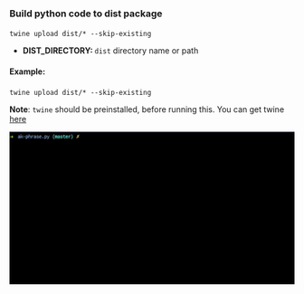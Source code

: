 ### Build python code to dist package

`twine upload dist/* --skip-existing`

- <b>DIST_DIRECTORY: </b> `dist` directory name or path

#### Example:

`twine upload dist/* --skip-existing`

**Note**: `twine` should be preinstalled, before running this. You can get twine [here](https://pypi.org/project/twine/)


<img src="../../gifs/pypi-deploy.gif" alt="Python Deploy"/> <br>